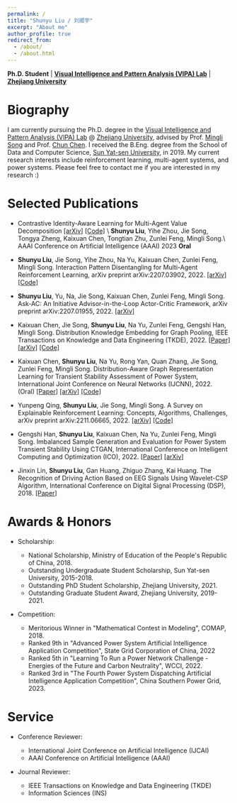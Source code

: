 ```yaml
---
permalink: /
title: "Shunyu Liu / 刘顺宇"
excerpt: "About me"
author_profile: true
redirect_from: 
  - /about/
  - /about.html
---
```


**Ph.D. Student** \| [**Visual Intelligence and Pattern Analysis (VIPA) Lab**](https://www.vipazoo.cn/) \| [**Zhejiang University**](https://www.zju.edu.cn/)

Biography
======

I am currently pursuing the Ph.D. degree in the [Visual Intelligence and Pattern Analysis (VIPA) Lab](https://www.vipazoo.cn/) @ [Zhejiang University](https://www.zju.edu.cn/), advised by Prof. [Mingli Song](https://person.zju.edu.cn/msong) and Prof. [Chun Chen](https://person.zju.edu.cn/chenc). I received the B.Eng. degree from the School of Data and Computer Science, [Sun Yat-sen University](https://www.sysu.edu.cn/), in 2019. My current research interests include reinforcement learning, multi-agent systems, and power systems. Please feel free to contact me if you are interested in my research :)

Selected Publications
======

- Contrastive Identity-Aware Learning for Multi-Agent Value Decomposition [[arXiv]](https://arxiv.org/abs/2211.12712) [[Code]](https://github.com/liushunyu/CIA) \\
  **Shunyu Liu**, Yihe Zhou, Jie Song, Tongya Zheng, Kaixuan Chen, Tongtian Zhu, Zunlei Feng, Mingli Song.\\
  AAAI Conference on Artificial Intelligence (AAAI) 2023 **Oral** 

- **Shunyu Liu**, Jie Song, Yihe Zhou, Na Yu, Kaixuan Chen, Zunlei Feng, Mingli Song. Interaction Pattern Disentangling for Multi-Agent Reinforcement Learning, arXiv preprint arXiv:2207.03902, 2022. [[arXiv]](https://arxiv.org/abs/2207.03902) [[Code]](https://github.com/liushunyu/OPT)

- **Shunyu Liu**, Yu, Na, Jie Song, Kaixuan Chen, Zunlei Feng, Mingli Song. Ask-AC: An Initiative Advisor-in-the-Loop Actor-Critic Framework, arXiv preprint arXiv:2207.01955, 2022. [[arXiv]](https://arxiv.org/abs/2207.01955)

- Kaixuan Chen, Jie Song, **Shunyu Liu**, Na Yu, Zunlei Feng, Gengshi Han, Mingli Song. Distribution Knowledge Embedding for Graph Pooling, IEEE Transactions on Knowledge and Data Engineering (TKDE), 2022. [[Paper]](https://ieeexplore.ieee.org/abstract/document/9896198/) [[arXiv]](https://arxiv.org/abs/2109.14333) [[Code]](https://github.com/chenchkx/DKEPool)

- Kaixuan Chen, **Shunyu Liu**, Na Yu, Rong Yan, Quan Zhang, Jie Song, Zunlei Feng, Mingli Song. Distribution-Aware Graph Representation Learning for Transient Stability Assessment of Power System, International Joint Conference on Neural Networks (IJCNN), 2022. (Oral) [[Paper]](https://ieeexplore.ieee.org/abstract/document/9892854/) [[arXiv]](https://arxiv.org/abs/2205.06576) [[Code]](https://github.com/chenchkx/DKEPool-TSA)

- Yunpeng Qing, **Shunyu Liu**, Jie Song, Mingli Song. A Survey on Explainable Reinforcement Learning: Concepts, Algorithms, Challenges, arXiv preprint arXiv:2211.06665, 2022. [[arXiv]](https://arxiv.org/abs/2211.06665) [[Code]](https://github.com/Plankson/awesome-explainable-reinforcement-learning)

- Gengshi Han, **Shunyu Liu**, Kaixuan Chen, Na Yu, Zunlei Feng, Mingli Song. Imbalanced Sample Generation and Evaluation for Power System Transient Stability Using CTGAN, International Conference on Intelligent Computing and Optimization (ICO), 2022. [[Paper]](https://link.springer.com/chapter/10.1007/978-3-030-93247-3_55) [[arXiv]](https://arxiv.org/abs/2112.08836)

- Jinxin Lin, **Shunyu Liu**, Gan Huang, Zhiguo Zhang, Kai Huang. The Recognition of Driving Action Based on EEG Signals Using Wavelet-CSP Algorithm, International Conference on Digital Signal Processing (DSP), 2018. [[Paper]](https://ieeexplore.ieee.org/abstract/document/8631540/) 

Awards & Honors
======

- Scholarship:
  - National Scholarship, Ministry of Education of the People's Republic of China, 2018.
  - Outstanding Undergraduate Student Scholarship, Sun Yat-sen University, 2015-2018.
  - Outstanding PhD Student Scholarship, Zhejiang University, 2021.
  - Outstanding Graduate Student Award, Zhejiang University, 2019-2021.

- Competition:
  - Meritorious Winner in "Mathematical Contest in Modeling", COMAP, 2018.
  - Ranked 9th in "Advanced Power System Artificial Intelligence Application Competition", State Grid Corporation of China, 2022
  - Ranked 5th in "Learning To Run a Power Network Challenge - Energies of the Future and Carbon Neutrality", WCCI, 2022.
  - Ranked 3rd in "The Fourth Power System Dispatching Artificial Intelligence Application Competition", China Southern Power Grid, 2023.


Service
======

- Conference Reviewer: 
  - International Joint Conference on Artificial Intelligence (IJCAI)
  - AAAI Conference on Artificial Intelligence (AAAI)

- Journal Reviewer: 
  - IEEE Transactions on Knowledge and Data Engineering (TKDE)
  - Information Sciences (INS)